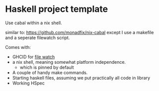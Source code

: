 # Haskell project template

Use cabal within a nix shell.

similar to: https://github.com/monadfix/nix-cabal
except I use a makefile and a seperate filewatch script.

Comes with:
+ GHCID for [file watch](https://jappieklooster.nl/ghcid-for-multi-package-projects.html)
+ a nix shell, meaning somewhat platform independence.
  + which is pinned by default
+ A couple of handy make commands.
+ Starting haskell files, assuming we put practically all code in library
+ Working HSpec

